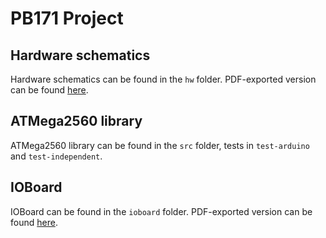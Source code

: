 # PB171 Project

## Hardware schematics

Hardware schematics can be found in the `hw` folder.
PDF-exported version can be found [here](https://github.com/ckalina/pb171/blob/main/hw.pdf).

## ATMega2560 library

ATMega2560 library can be found in the `src` folder, tests in `test-arduino` and `test-independent`.

## IOBoard

IOBoard can be found in the `ioboard` folder.
PDF-exported version can be found [here](https://github.com/ckalina/pb171/blob/main/ioboard.pdf).

